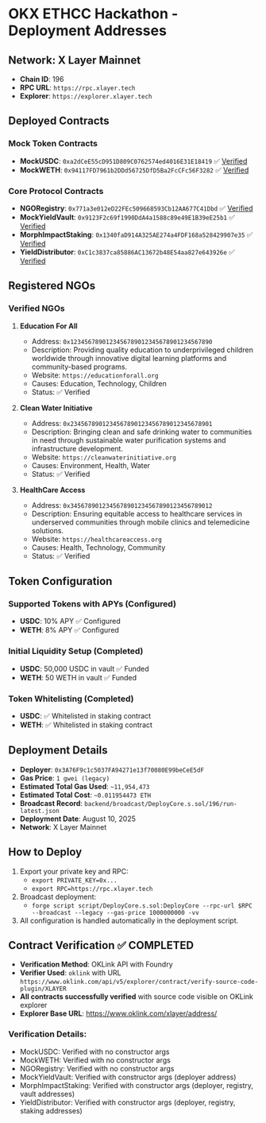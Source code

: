 # OKX ETHCC Hackathon - Deployment Addresses

## Network: X Layer Mainnet
- **Chain ID**: 196
- **RPC URL**: `https://rpc.xlayer.tech`
- **Explorer**: `https://explorer.xlayer.tech`

## Deployed Contracts

### Mock Token Contracts
- **MockUSDC**: `0xa2dCeE55cD951D809C0762574ed4016E31E18419` ✅ [Verified](https://www.oklink.com/xlayer/address/0xa2dCeE55cD951D809C0762574ed4016E31E18419)
- **MockWETH**: `0x94117FD7961b2DDd56725DfD5Ba2FcCFc56F3282` ✅ [Verified](https://www.oklink.com/xlayer/address/0x94117FD7961b2DDd56725DfD5Ba2FcCFc56F3282)

### Core Protocol Contracts
- **NGORegistry**: `0x771a3e012eD22FEc509668593Cb12AA677C41Dbd` ✅ [Verified](https://www.oklink.com/xlayer/address/0x771a3e012eD22FEc509668593Cb12AA677C41Dbd)
- **MockYieldVault**: `0x9123F2c69f1990DdA4a1588c89e49E1B39eE25b1` ✅ [Verified](https://www.oklink.com/xlayer/address/0x9123F2c69f1990DdA4a1588c89e49E1B39eE25b1)
- **MorphImpactStaking**: `0x1340faD914A325AE274a4FDF168a528429907e35` ✅ [Verified](https://www.oklink.com/xlayer/address/0x1340faD914A325AE274a4FDF168a528429907e35)
- **YieldDistributor**: `0xC1c3837ca85886AC13672b48E54aa827e643926e` ✅ [Verified](https://www.oklink.com/xlayer/address/0xC1c3837ca85886AC13672b48E54aa827e643926e)

## Registered NGOs

### Verified NGOs
1. **Education For All**
   - Address: `0x1234567890123456789012345678901234567890`
   - Description: Providing quality education to underprivileged children worldwide through innovative digital learning platforms and community-based programs.
   - Website: `https://educationforall.org`
   - Causes: Education, Technology, Children
   - Status: ✅ Verified

2. **Clean Water Initiative**
   - Address: `0x2345678901234567890123456789012345678901`
   - Description: Bringing clean and safe drinking water to communities in need through sustainable water purification systems and infrastructure development.
   - Website: `https://cleanwaterinitiative.org`
   - Causes: Environment, Health, Water
   - Status: ✅ Verified

3. **HealthCare Access**
   - Address: `0x3456789012345678901234567890123456789012`
   - Description: Ensuring equitable access to healthcare services in underserved communities through mobile clinics and telemedicine solutions.
   - Website: `https://healthcareaccess.org`
   - Causes: Health, Technology, Community
   - Status: ✅ Verified

## Token Configuration

### Supported Tokens with APYs (Configured)
- **USDC**: 10% APY ✅ Configured
- **WETH**: 8% APY ✅ Configured

### Initial Liquidity Setup (Completed)
- **USDC**: 50,000 USDC in vault ✅ Funded
- **WETH**: 50 WETH in vault ✅ Funded

### Token Whitelisting (Completed)
- **USDC**: ✅ Whitelisted in staking contract
- **WETH**: ✅ Whitelisted in staking contract

## Deployment Details
- **Deployer**: `0x3A76F9c1c5037FA94271e13f70080E99beCeE5dF`
- **Gas Price**: `1 gwei (legacy)`
- **Estimated Total Gas Used**: `~11,954,473`
- **Estimated Total Cost**: `~0.011954473 ETH`
- **Broadcast Record**: `backend/broadcast/DeployCore.s.sol/196/run-latest.json`
- **Deployment Date**: August 10, 2025
- **Network**: X Layer Mainnet

## How to Deploy

1. Export your private key and RPC:
   - `export PRIVATE_KEY=0x...`
   - `export RPC=https://rpc.xlayer.tech`
2. Broadcast deployment:
   - `forge script script/DeployCore.s.sol:DeployCore --rpc-url $RPC --broadcast --legacy --gas-price 1000000000 -vv`
3. All configuration is handled automatically in the deployment script.

## Contract Verification ✅ COMPLETED
- **Verification Method**: OKLink API with Foundry
- **Verifier Used**: `oklink` with URL `https://www.oklink.com/api/v5/explorer/contract/verify-source-code-plugin/XLAYER`
- **All contracts successfully verified** with source code visible on OKLink explorer
- **Explorer Base URL**: https://www.oklink.com/xlayer/address/

### Verification Details:
- MockUSDC: Verified with no constructor args
- MockWETH: Verified with no constructor args
- NGORegistry: Verified with no constructor args
- MockYieldVault: Verified with constructor args (deployer address)
- MorphImpactStaking: Verified with constructor args (deployer, registry, vault addresses)
- YieldDistributor: Verified with constructor args (deployer, registry, staking addresses)
